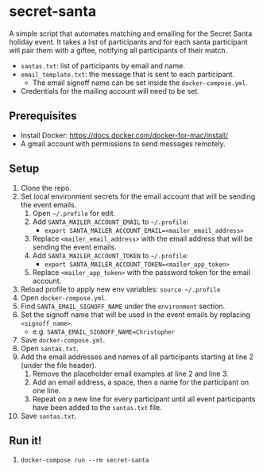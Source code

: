 # secret-santa
A simple script that automates matching and emailing for the Secret Santa holiday event.
It takes a list of participants and for each santa participant will pair them with a giftee, notifying all participants of their match.

- `santas.txt`: list of participants by email and name.
- `email_template.txt`: the message that is sent to each participant.
    - The email signoff name can be set inside the `docker-compose.yml`.
- Credentials for the mailing account will need to be set.

## Prerequisites
- Install Docker: https://docs.docker.com/docker-for-mac/install/
- A gmail account with permissions to send messages remotely.

## Setup
1. Clone the repo.
2. Set local environment secrets for the email account that will be sending the event emails.
    1. Open `~/.profile` for edit.
    2. Add `SANTA_MAILER_ACCOUNT_EMAIL` to `~/.profile`:
        - `export SANTA_MAILER_ACCOUNT_EMAIL=<mailer_email_address>`
    3. Replace `<mailer_email_address>` with the email address that will be sending the event emails.
    4. Add `SANTA_MAILER_ACCOUNT_TOKEN` to `~/.profile`:
        - `export SANTA_MAILER_ACCOUNT_TOKEN=<mailer_app_token>`
    5. Replace `<mailer_app_token>` with the password token for the email account.
3. Reload profile to apply new env variables: `source ~/.profile`
4. Open `docker-compose.yml`.
5. Find `SANTA_EMAIL_SIGNOFF_NAME` under the `environment` section.
6. Set the signoff name that will be used in the event emails by replacing `<signoff_name>`.
    - e.g. `SANTA_EMAIL_SIGNOFF_NAME=Christopher`
7. Save `docker-compose.yml`.
8. Open `santas.txt`.
9. Add the email addresses and names of all participants starting at line 2 (under the file header).
    1. Remove the placeholder email examples at line 2 and line 3.
    2. Add an email address, a space, then a name for the participant on one line.
    3. Repeat on a new line for every participant until all event participants have been added to the `santas.txt` file.
10. Save `santas.txt`.

## Run it!
1. `docker-compose run --rm secret-santa`
